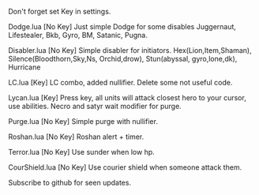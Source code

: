 Don't forget set Key in settings.

Dodge.lua
[No Key]
Just simple Dodge for some disables
Juggernaut, Lifestealer, Bkb, Gyro, BM, Satanic, Pugna.

Disabler.lua
[No Key]
Simple disabler for initiators.
Hex(Lion,Item,Shaman), Silence(Bloodthorn,Sky,Ns, Orchid,drow), Stun(abyssal, gyro,lone,dk), Hurricane

LC.lua
[Key]
LC combo, added nullifier. Delete some not useful code.

Lycan.lua
[Key]
Press key, all units will attack closest hero to your cursor, use abilities.
Necro and satyr wait modifier for purge.

Purge.lua
[No Key]
Simple purge with nullifier.

Roshan.lua
[No Key]
Roshan alert + timer.

Terror.lua
[No Key]
Use sunder when low hp.

CourShield.lua
[No Key]
Use courier shield when someone attack them.

Subscribe to github for seen updates.
